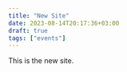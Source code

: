 ```yaml
---
title: "New Site"
date: 2023-08-14T20:17:36+03:00
draft: true
tags: ["events"]
---
```


This is the new site.
